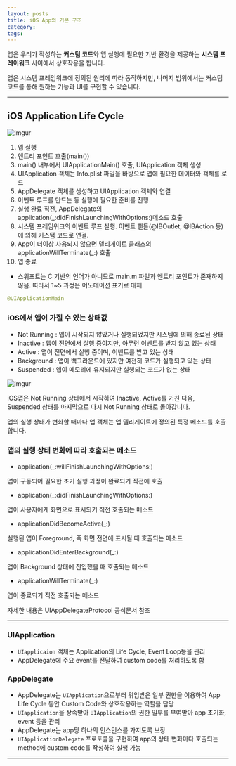```yaml
---
layout: posts
title: iOS App의 기본 구조
category: 
tags: 
---
```

앱은 우리가 작성하는 **커스텀 코드**와 앱 실행에 필요한 기반 환경을 제공하는 **시스템 프레이워크** 사이에서 상호작용을 합니다.


앱은 시스템 프레임워크에 정의된 원리에 따라 동작하지만, 나머지 범위에서는 커스텀 코드를 통해 원하는 기능과 UI를 구현할 수 있습니다.

---
## iOS Application Life Cycle
![imgur](https://i.imgur.com/zyjjQ60.png)

1. 앱 실행
2. 엔트리 포인트 호출(main())
3. main() 내부에서 UIApplicationMain() 호출, UIApplication 객체 생성
4. UIApplication 객체는 Info.plist 파일을 바탕으로 앱에 필요한 데이터와 객체를 로드
5. AppDelegate 객체를 생성하고 UIApplication 객체와 연결
6. 이벤트 루프를 만드는 등 실행에 필요한 준비를 진행
7. 실행 완료 직전, AppDelegate의 application(_:didFinishLaunchingWithOptions:)메소드 호출
8. 시스템 프레임워크의 이벤트 루프 실행. 이벤트 핸들(@IBOutlet, @IBAction 등)에 의해 커스텀 코드로 연결.
9. App이 더이상 사용되지 않으면 델리게이트 클래스의 applicationWillTerminate(_:) 호출
10. 앱 종료

* 스위프트는 C 기반의 언어가 아니므로 main.m 파일과 엔트리 포인트가 존재하지 않음. 따라서 1~5 과정은 어노테이션 표기로 대체.
```swift
@UIApplicationMain
```

### iOS에서 앱이 가질 수 있는 상태값
* Not Running : 앱이 시작되지 않았거나 실행되었지만 시스템에 의해 종료된 상태
* Inactive : 앱이 전면에서 실행 중이지만, 아무런 이벤트를 받지 않고 있는 상태
* Active : 앱이 전면에서 실행 중이며, 이벤트를 받고 있는 상태
* Background : 앱이 백그라운드에 있지만 여전히 코드가 실행되고 있는 상태
* Suspended : 앱이 메모리에 유지되지만 실행되는 코드가 없는 상태

![imgur](https://i.imgur.com/FrxLth3.png)


iOS앱은 Not Running 상태에서 시작하여 Inactive, Active를 거친 다음, Suspended 상태를 마지막으로 다시 Not Running 상태로 돌아갑니다.

앱의 실행 상태가 변화할 때마다 앱 객체는 앱 델리게이트에 정의된 특정 메소드를 호출합니다.


### 앱의 실행 상태 변화에 따라 호출되는 메소드
* application(_:willFinishLaunchingWithOptions:)

앱이 구동되어 필요한 초기 실행 과정이 완료되기 직전에 호출

* application(_:didFinishLaunchingWithOptions:)

앱이 사용자에게 화면으로 표시되기 직전 호출되는 메소드

* applicationDidBecomeActive(_:)

실행된 앱이 Foreground, 즉 화면 전면에 표시될 때 호출되는 메소드

* applicationDidEnterBackground(_:)

앱이 Background 상태에 진입했을 때 호출되는 메소드

* applicationWillTerminate(_:)

앱이 종료되기 직전 호출되는 메소드

자세한 내용은 UIAppDelegateProtocol 공식문서 참조

---
### UIApplication
* `UIapplicaion` 객체는 Application의 Life Cycle, Event Loop등을 관리
* AppDelegate에 주요 event를 전달하여 custom code를 처리하도록 함


### AppDelegate
* AppDelegate는 `UIApplication`으로부터 위임받은 일부 권한을 이용하여 App Life Cycle 동안 Custom Code와 상호작용하는 역할을 담당
* `UIapplication`을 상속받아 `UIApplication`의 권한 일부를 부여받아 app 초기화, event 등을 관리
* AppDelegate는 app당 하나의 인스턴스를 가지도록 보장
* `UIApplicationDelegate` 프로토콜을 구현하여 app의 상태 변화마다 호출되는 method에 custom code를 작성하여 실행 가능

---
